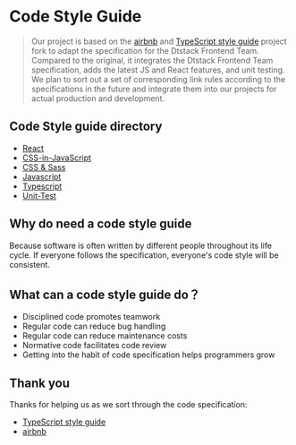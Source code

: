 # Code Style Guide

> Our project is based on the [airbnb](https://github.com/airbnb/javascript) and [TypeScript style guide](https://ts.dev/style/#identifiers) project fork to adapt the specification for the Dtstack Frontend Team.
> Compared to the original, it integrates the Dtstack Frontend Team specification, adds the latest JS and React features, and unit testing.
> We plan to sort out a set of corresponding link rules according to the specifications in the future and integrate them into our projects for actual production and development.

## Code Style guide directory

  - [React](react/README.md)
  - [CSS-in-JavaScript](css-in-javascript/README.md)
  - [CSS & Sass](css-sass/README.md)
  - [Javascript](javascript/README.md)
  - [Typescript](typescript/README.md)
  - [Unit-Test](unit-test/README.md)

## Why do need a code style guide

Because software is often written by different people throughout its life cycle. If everyone follows the specification, everyone's code style will be consistent.

## What can a code style guide do？

  - Disciplined code promotes teamwork
  - Regular code can reduce bug handling
  - Regular code can reduce maintenance costs
  - Normative code facilitates code review
  - Getting into the habit of code specification helps programmers grow

## Thank you
Thanks for helping us as we sort through the code specification:

- [TypeScript style guide](https://ts.dev/style/#identifiers)
- [airbnb](https://github.com/airbnb/javascript)